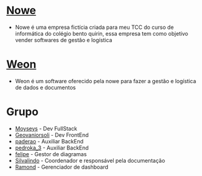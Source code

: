 # [Nowe](https://nowe.netlify.app/)
- Nowe é uma empresa fictícia criada para meu TCC do curso de informática do colégio bento quirin, essa empresa tem como objetivo vender softwares de gestão e logística 

# [Weon](https://weonsystem.netlify.app/pages/drive.html)

- Weon é um software oferecido pela nowe para fazer a gestão e logística de dados e documentos 

# Grupo
* [Moyseys](https://github.com/Moyseys) - Dev FullStack
* [Geovaniorsoli](https://github.com/geovaniorsoli) - Dev FrontEnd
* [paderao](https://github.com/paderao) - Auxiliar BackEnd
* [pedroka_3](https://github.com/pedroka3) - Auxiliar BackEnd
* [felipe](https://github.com/palmaazx) - Gestor de diagramas
* [Silvalindo](https://github.com/Silvalindo) - Coordenador e responsável pela documentação 
* [Ramond](https://github.com/) - Gerenciador de dashboard 
